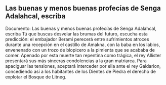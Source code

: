 ## Las buenas y menos buenas profecías de Senga Adalahcal, escriba
Documento: Las buenas y menos buenas profecías de Senga Adalahcal, escriba
Tú que buscas desvelar las brumas del futuro, escucha esta predicción: el embajador Berami perecerá entre sufrimientos atroces durante una recepción en el castillo de Amakna, con la baba en los labios, envenenado con un trozo de blopicero a la pimienta que se acababa de comer.
Apenado por esta muerte tan repentina como trágica, el rey Allister presentará sus más sinceras condolencias a la gran matriarca. Para apaciguar las tensiones, aceptará interceder por ella ante el rey Galdarion, concediendo así a los habitantes de los Dientes de Piedra el derecho de explotar el Bosque de Litneg.
